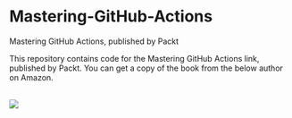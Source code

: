 # Mastering-GitHub-Actions
Mastering GitHub Actions, published by Packt

This repository contains code for the Mastering GitHub Actions link, published by Packt. You can get a copy of the book from the below author on Amazon.

<br />
<a href="https://www.amazon.com/stores/Eric-Chapman/author/B0CWCYSB17?ref=ap_rdr&isDramIntegrated=true&shoppingPortalEnabled=true"><img src="https://img.shields.io/badge/amazon%20author-52b5f7?style=for-the-badge&logo=amazon%20alexa&logoColor=white" /></a>
